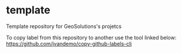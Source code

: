 # template
Template repository for GeoSolutions's projetcs

To copy label from this repository to another use the tool linked below:
https://github.com/jvandemo/copy-github-labels-cli
